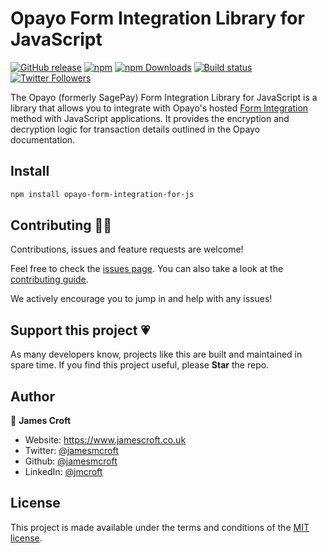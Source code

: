 # Opayo Form Integration Library for JavaScript 

[![GitHub release](https://img.shields.io/github/release/jamesmcroft/opayo-form-integration-for-js.svg)](https://github.com/jamesmcroft/opayo-form-integration-for-js/releases)
[![npm](https://img.shields.io/npm/v/opayo-form-integration-for-js.svg)](https://www.npmjs.com/package/opayo-form-integration-for-js)
[![npm Downloads](https://img.shields.io/npm/dt/opayo-form-integration-for-js.svg)](https://www.npmjs.com/package/opayo-form-integration-for-js)
[![Build status](https://github.com/jamesmcroft/opayo-form-integration-for-js/actions/workflows/ci.yml/badge.svg?branch=main)](https://github.com/jamesmcroft/opayo-form-integration-for-js/actions/workflows/ci.yml)
[![Twitter Followers](https://img.shields.io/twitter/follow/jamesmcroft?label=follow%20%40jamesmcroft&style=flat)](https://twitter.com/jamesmcroft)

The Opayo (formerly SagePay) Form Integration Library for JavaScript is a library that allows you to integrate with Opayo's hosted [Form Integration](https://www.opayo.co.uk/support/12/36/opayo-form#:~:text=Why%20choose%20Opayo%20Form%3F%20The%20Form%20integration%20is,from%20your%20shoppers%20on%20our%20hosted%20payment%20pages.) method with JavaScript applications. It provides the encryption and decryption logic for transaction details outlined in the Opayo documentation.

## Install

```sh
npm install opayo-form-integration-for-js
```

## Contributing 🤝🏻

Contributions, issues and feature requests are welcome!

Feel free to check the [issues page](https://github.com/jamesmcroft/opayo-form-integration-for-js/issues). You can also take a look at the [contributing guide](https://github.com/jamesmcroft/opayo-form-integration-for-js/blob/master/CONTRIBUTING.md).

We actively encourage you to jump in and help with any issues!

## Support this project 💗

As many developers know, projects like this are built and maintained in spare time. If you find this project useful, please **Star** the repo.

## Author

👤 **James Croft**

* Website: https://www.jamescroft.co.uk
* Twitter: [@jamesmcroft](https://twitter.com/jamesmcroft)
* Github: [@jamesmcroft](https://github.com/jamesmcroft)
* LinkedIn: [@jmcroft](https://linkedin.com/in/jmcroft)

## License

This project is made available under the terms and conditions of the [MIT license](LICENSE).
